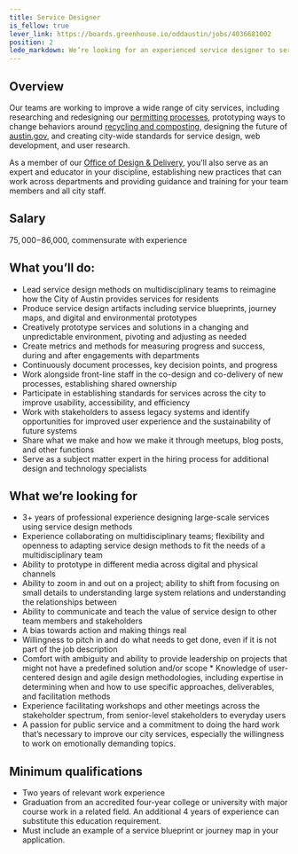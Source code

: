 ```yaml
---
title: Service Designer
is_fellow: true
lever_link: https://boards.greenhouse.io/oddaustin/jobs/4036681002
position: 2
lede_markdown: We’re looking for an experienced service designer to serve on multidisciplinary project teams with career civil servants, actively demonstrating the value of iterative development and user-centered design.
---
```


## Overview


Our teams are working to improve a wide range of city services, including researching and redesigning our [permitting processes](http://permittingatx.com/), prototyping ways to change behaviors around [recycling and composting](http://projects.austintexas.io/projects/vision-zero-waste/about/overview/), designing the future of [austin.gov](http://alpha.austin.gov/), and creating city-wide standards for service design, web development, and user research.		

As a member of our [Office of Design & Delivery](http://odd.austintexas.io/), you'll also serve as an expert and educator in your discipline, establishing new practices that can work across departments and providing guidance and training for your team members and all city staff.

## Salary		

$75,000-$86,000, commensurate with experience		

## What you’ll do:		

* Lead service design methods on multidisciplinary teams to reimagine how the City of Austin provides services for residents	
* Produce service design artifacts including service blueprints, journey maps, and digital and environmental prototypes
* Creatively prototype services and solutions in a changing and unpredictable environment, pivoting and adjusting as needed		
* Create metrics and methods for measuring progress and success, during and after engagements with departments
* Continuously document processes, key decision points, and progress		
* Work alongside front-line staff in the co-design and co-delivery of new processes, establishing shared ownership  		
* Participate in establishing standards for services across the city to improve usability, accessibility, and efficiency		
* Work with stakeholders to assess legacy systems and identify opportunities for improved user experience and the sustainability of future systems		
* Share what we make and how we make it through meetups, blog posts, and other functions		
* Serve as a subject matter expert in the hiring process for additional design and technology specialists

## What we’re looking for		
* 3+ years of professional experience designing large-scale services using service design methods		
* Experience collaborating on multidisciplinary teams; flexibility and openness to adapting service design methods to fit the needs of a multidisciplinary team		
* Ability to prototype in different media across digital and physical channels		
* Ability to zoom in and out on a project; ability to shift from focusing on small details to understanding large system relations and understanding the relationships between		
* Ability to communicate and teach the value of service design to other team members and stakeholders		
* A bias towards action and making things real  		
* Willingness to pitch in and do what needs to get done, even if it is not part of the job description  		
* Comfort with ambiguity and ability to provide leadership on projects that might not have a predefined solution and/or scope	* Knowledge of user-centered design and agile design methodologies, including expertise in determining when and how to use specific approaches, deliverables, and facilitation methods		
* Experience facilitating workshops and other meetings across the stakeholder spectrum, from senior-level stakeholders to everyday users		
* A passion for public service and a commitment to doing the hard work that’s necessary to improve our city services, especially the willingness to work on emotionally demanding topics.		

## Minimum qualifications		
* Two years of relevant work experience		
* Graduation from an accredited four-year college or university with major course work in a related field. An additional 4 years of experience can substitute this education requirement.
* Must include an example of a service blueprint or journey map in your application.
